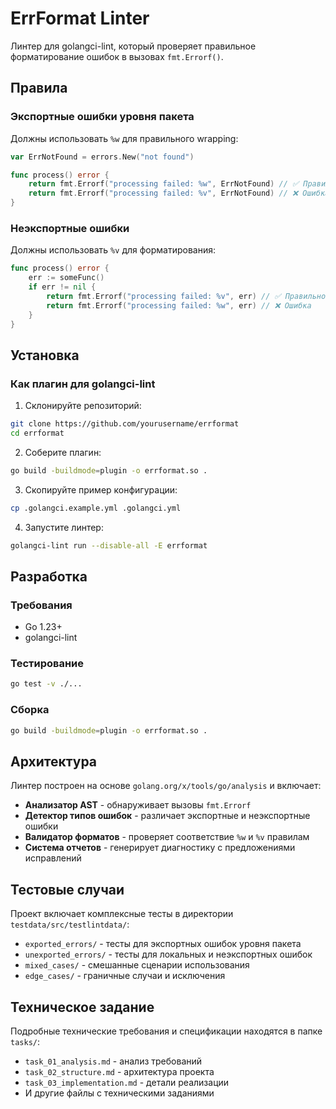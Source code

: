 # ErrFormat Linter

Линтер для golangci-lint, который проверяет правильное форматирование ошибок в вызовах `fmt.Errorf()`.

## Правила

### Экспортные ошибки уровня пакета
Должны использовать `%w` для правильного wrapping:
```go
var ErrNotFound = errors.New("not found")

func process() error {
    return fmt.Errorf("processing failed: %w", ErrNotFound) // ✅ Правильно
    return fmt.Errorf("processing failed: %v", ErrNotFound) // ❌ Ошибка
}
```

### Неэкспортные ошибки
Должны использовать `%v` для форматирования:
```go
func process() error {
    err := someFunc()
    if err != nil {
        return fmt.Errorf("processing failed: %v", err) // ✅ Правильно
        return fmt.Errorf("processing failed: %w", err) // ❌ Ошибка
    }
}
```

## Установка

### Как плагин для golangci-lint

1. Склонируйте репозиторий:
```bash
git clone https://github.com/yourusername/errformat
cd errformat
```

2. Соберите плагин:
```bash
go build -buildmode=plugin -o errformat.so .
```

3. Скопируйте пример конфигурации:
```bash
cp .golangci.example.yml .golangci.yml
```

4. Запустите линтер:
```bash
golangci-lint run --disable-all -E errformat
```

## Разработка

### Требования
- Go 1.23+
- golangci-lint

### Тестирование
```bash
go test -v ./...
```

### Сборка
```bash
go build -buildmode=plugin -o errformat.so .
```

## Архитектура

Линтер построен на основе `golang.org/x/tools/go/analysis` и включает:

- **Анализатор AST** - обнаруживает вызовы `fmt.Errorf`
- **Детектор типов ошибок** - различает экспортные и неэкспортные ошибки
- **Валидатор форматов** - проверяет соответствие `%w` и `%v` правилам
- **Система отчетов** - генерирует диагностику с предложениями исправлений

## Тестовые случаи

Проект включает комплексные тесты в директории `testdata/src/testlintdata/`:

- `exported_errors/` - тесты для экспортных ошибок уровня пакета
- `unexported_errors/` - тесты для локальных и неэкспортных ошибок
- `mixed_cases/` - смешанные сценарии использования
- `edge_cases/` - граничные случаи и исключения

## Техническое задание

Подробные технические требования и спецификации находятся в папке `tasks/`:

- `task_01_analysis.md` - анализ требований
- `task_02_structure.md` - архитектура проекта
- `task_03_implementation.md` - детали реализации
- И другие файлы с техническими заданиями